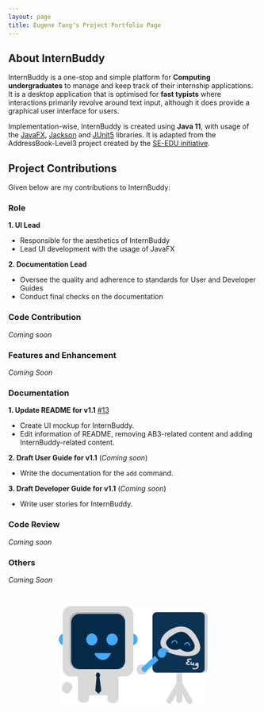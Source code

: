 ```yaml
---
layout: page
title: Eugene Tang's Project Portfolio Page
---
```


## About InternBuddy

InternBuddy is a one-stop and simple platform for **Computing undergraduates** to manage and keep track of their
internship applications. It is a desktop application that is optimised for **fast typists** where interactions
primarily revolve around text input, although it does provide a graphical user interface for users.

Implementation-wise, InternBuddy is created using **Java 11**, with usage of the [JavaFX](https://openjfx.io/),
[Jackson](https://github.com/FasterXML/jackson) and [JUnit5](https://github.com/junit-team/junit5) libraries. It
is adapted from the AddressBook-Level3 project created by the [SE-EDU initiative](https://se-education.org).

## Project Contributions
Given below are my contributions to InternBuddy:

### Role
**1. UI Lead**
* Responsible for the aesthetics of InternBuddy
* Lead UI development with the usage of JavaFX

**2. Documentation Lead**
* Oversee the quality and adherence to standards for User and Developer Guides
* Conduct final checks on the documentation

### Code Contribution
_Coming soon_

### Features and Enhancement
_Coming Soon_

### Documentation
**1. Update README for v1.1** [\#13](https://github.com/AY2223S2-CS2103T-T14-3/tp/pull/13)
* Create UI mockup for InternBuddy.
* Edit information of README, removing AB3-related content and adding InternBuddy-related content.

**2. Draft User Guide for v1.1** (_Coming soon_)
* Write the documentation for the `add` command.

**3. Draft Developer Guide for v1.1** (_Coming soon_)
* Write user stories for InternBuddy.


### Code Review
_Coming soon_

### Others
_Coming Soon_

<br/>
<p align="center">
  <img width="300" height="200" src="../images/team-mascots/InternBuddyArtist.png">
</p>
